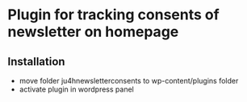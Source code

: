 # Plugin for tracking consents of newsletter on homepage
## Installation
- move folder ju4hnewsletterconsents to wp-content/plugins folder
- activate plugin in wordpress panel
